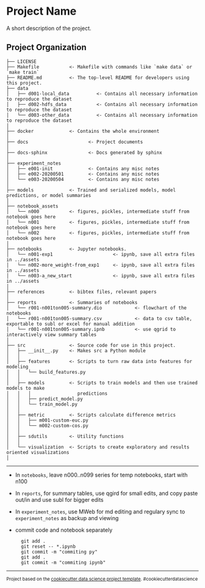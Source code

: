 Project Name
==============================

A short description of the project.

Project Organization
------------

    ├── LICENSE
    ├── Makefile           <- Makefile with commands like `make data` or `make train`
    ├── README.md          <- The top-level README for developers using this project.
    ├── data
    │   ├── d001-local_data          <- Contains all necessary information to reproduce the dataset
    │   ├── d002-hdfs_data           <- Contains all necessary information to reproduce the dataset
    │   └── d003-other_data          <- Contains all necessary information to reproduce the dataset
    │
    ├── docker             <- Contains the whole environment
    │
    ├── docs                      <- Project documents
    │
    ├── docs-sphinx               <- Docs generated by sphinx
    │
    ├── experiment_notes
    │   ├── e001-init             <- Contains any misc notes
    │   ├── e002-20200501         <- Contains any misc notes
    │   └── e003-20200504         <- Contains any misc notes
    │
    ├── models             <- Trained and serialized models, model predictions, or model summaries
    │
    ├── notebook_assets
    │   └── n000           <- figures, pickles, intermediate stuff from notebook goes here
    │   └── n001           <- figures, pickles, intermediate stuff from notebook goes here
    │   └── n002           <- figures, pickles, intermediate stuff from notebook goes here
    │
    ├── notebooks          <- Jupyter notebooks.
    │   └── n001-exp1                      <- ipynb, save all extra files in ../assets
    │   └── n002-more_weight-from_exp1     <- ipynb, save all extra files in ../assets
    │   └── n003-a_new_start               <- ipynb, save all extra files in ../assets
    │
    ├── references         <- bibtex files, relevant papers
    │
    ├── reports            <- Summaries of notebooks
    │   └── r001-n001ton005-summary.dio            <- flowchart of the notebooks
    │   └── r001-n001ton005-summary.csv            <- data to csv table, exportable to subl or excel for manual addition
    │   └── r001-n001ton005-summary.ipnb           <- use qgrid to interactively view summary tables
    │
    ├── src                <- Source code for use in this project.
    │   ├── __init__.py    <- Makes src a Python module
    │   │
    │   ├── features       <- Scripts to turn raw data into features for modeling
    │   │   └── build_features.py
    │   │
    │   ├── models         <- Scripts to train models and then use trained models to make
    │   │   │                 predictions
    │   │   ├── predict_model.py
    │   │   └── train_model.py
    │   │
    │   ├── metric         <- Scripts calculate difference metrics
    │   │   ├── m001-custom-euc.py
    │   │   └── m002-custom-cos.py
    │   │
    │   ├── sdutils        <- Utility functions
    │   │
    │   └── visualization  <- Scripts to create exploratory and results oriented visualizations
    │


--------

- In `notebooks`, leave n000..n099 series for temp notebooks, start with n100
- In `reports`, for summary tables, use qgird for small edits, and copy paste out/in and use subl for bigger edits
- In `experiment_notes`, use MWeb for md editing and regulary sync to `experiment_notes` as backup and viewing
- commit code and notebook separately

        git add .
        git reset -- *.ipynb
        git commit -m "commiting py"
        git add .
        git commit -m "commiting ipynb"


--------

<p><small>Project based on the <a target="_blank" href="https://drivendata.github.io/cookiecutter-data-science/">cookiecutter data science project template</a>. #cookiecutterdatascience</small></p>
